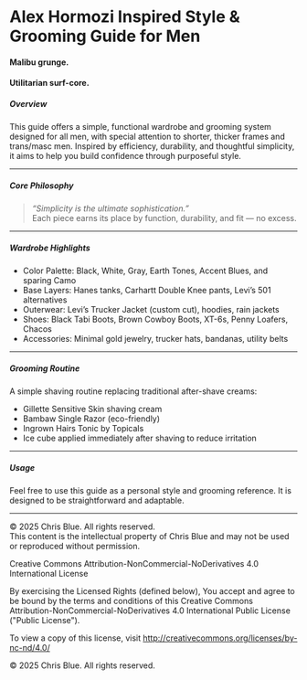 # Alex Hormozi Inspired Style & Grooming Guide for Men

#### Malibu grunge. 
#### Utilitarian surf-core. 

##### Overview  
This guide offers a simple, functional wardrobe and grooming system designed for all men, with special attention to shorter, thicker frames and trans/masc men. Inspired by efficiency, durability, and thoughtful simplicity, it aims to help you build confidence through purposeful style.

---

##### Core Philosophy  
> *“Simplicity is the ultimate sophistication.”*  
> Each piece earns its place by function, durability, and fit — no excess.

---

##### Wardrobe Highlights  
- Color Palette: Black, White, Gray, Earth Tones, Accent Blues, and sparing Camo  
- Base Layers: Hanes tanks, Carhartt Double Knee pants, Levi’s 501 alternatives  
- Outerwear: Levi’s Trucker Jacket (custom cut), hoodies, rain jackets  
- Shoes: Black Tabi Boots, Brown Cowboy Boots, XT-6s, Penny Loafers, Chacos  
- Accessories: Minimal gold jewelry, trucker hats, bandanas, utility belts  

---

##### Grooming Routine  
A simple shaving routine replacing traditional after-shave creams:  
- Gillette Sensitive Skin shaving cream  
- Bambaw Single Razor (eco-friendly)  
- Ingrown Hairs Tonic by Topicals
- Ice cube applied immediately after shaving to reduce irritation  

---

##### Usage  
Feel free to use this guide as a personal style and grooming reference. It is designed to be straightforward and adaptable.

---

© 2025 Chris Blue. All rights reserved.  
This content is the intellectual property of Chris Blue and may not be used or reproduced without permission.

Creative Commons Attribution-NonCommercial-NoDerivatives 4.0 International License

By exercising the Licensed Rights (defined below), You accept and agree to be bound by the terms and conditions of this Creative Commons Attribution-NonCommercial-NoDerivatives 4.0 International Public License ("Public License").

To view a copy of this license, visit http://creativecommons.org/licenses/by-nc-nd/4.0/

© 2025 Chris Blue. All rights reserved.